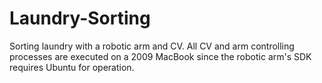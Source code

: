 # Laundry-Sorting
Sorting laundry with a robotic arm and CV. All CV and arm controlling processes are executed on a 2009 MacBook since the robotic arm's SDK requires Ubuntu for operation.
